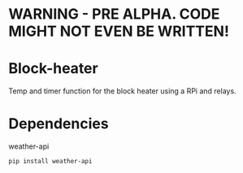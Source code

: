 # WARNING - PRE ALPHA. CODE MIGHT NOT EVEN BE WRITTEN!

# Block-heater
Temp and timer function for the block heater using a RPi and relays.

# Dependencies
weather-api
```
pip install weather-api
```

